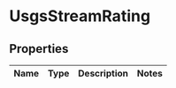 

# UsgsStreamRating


## Properties

| Name | Type | Description | Notes |
|------------ | ------------- | ------------- | -------------|



